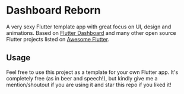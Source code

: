# Dashboard Reborn

A very sexy Flutter template app with great focus on UI, design and animations. Based on [Flutter Dashboard](https://github.com/Ivaskuu/dashboard) and many other open source Flutter projects listed on [Awesome Flutter](https://github.com/Solido/awesome-flutter).

## Usage

Feel free to use this project as a template for your own Flutter app. It's completely free (as in beer and speech!), but kindly give me a mention/shoutout if you are using it and star this repo if you liked it!
